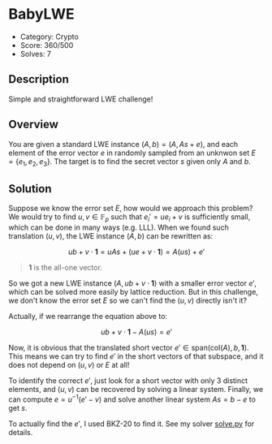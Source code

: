 # BabyLWE

* Category: Crypto
* Score: 360/500
* Solves: 7

## Description

Simple and straightforward LWE challenge!

## Overview

You are given a standard LWE instance $(A,b)=(A,As+e)$, and each element of the error vector $e$ in randomly sampled from an unknwon set $E=\{e_1,e_2,e_3\}$. The target is to find the secret vector $s$ given only $A$ and $b$.

## Solution

Suppose we know the error set $E$, how would we approach this problem? We would try to find $u,v \in \mathbb{F}_p$ such that $e_i'=ue_i+v$ is sufficiently small, which can be done in many ways (e.g. LLL). When we found such translation $(u,v)$, the LWE instance $(A,b)$ can be rewritten as:

$$
ub+v \cdot \mathbf{1} = uAs + (ue+v \cdot \mathbf{1}) = A(us) + e'
$$

> $\mathbf{1}$ is the all-one vector.

So we got a new LWE instance $(A,ub+v \cdot \mathbf{1})$ with a smaller error vector $e'$, which can be solved more easily by lattice reduction. But in this challenge, we don't know the error set $E$ so we can't find the $(u,v)$ directly isn't it?

Actually, if we rearrange the equation above to:

$$
ub+v \cdot \mathbf{1} - A(us) = e'
$$

Now, it is obvious that the translated short vector $e' \in \mathop{\text{span}}(\mathop{\text{col}}(A),b,\mathbf{1})$. This means we can try to find $e'$ in the short vectors of that subspace, and it does not depend on $(u,v)$ or $E$ at all!

To identify the correct $e'$, just look for a short vector with only 3 distinct elements, and $(u,v)$ can be recovered by solving a linear system. Finally, we can compute $e=u^{-1}(e'-v)$ and solve another linear system $As=b-e$ to get $s$.

To actually find the $e'$, I used BKZ-20 to find it. See my solver [solve.py](./exp/solve.py) for details.
